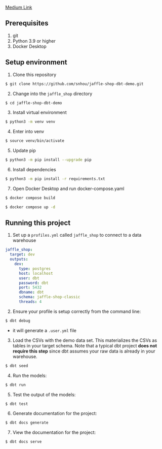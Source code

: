 [Medium Link](https://medium.com/@snhou/running-the-jaffle-shop-dbt-project-in-seconds-47bf72363744)

## Prerequisites
1. git
2. Python 3.9 or higher
3. Docker Desktop


## Setup environment

1. Clone this repository
```bash
$ git clone https://github.com/snhou/jaffle-shop-dbt-demo.git
```
2. Change into the `jaffle_shop` directory
```bash
$ cd jaffle-shop-dbt-demo
``` 

3. Install virtual environment
``` bash
$ python3 -m venv venv
```

4. Enter into venv
```bash
$ source venv/bin/activate
```

5. Update pip
```bash
$ python3 -m pip install --upgrade pip
```

6. Install dependencies
```bash
$ python3 -m pip install -r requirements.txt
```

7. Open Docker Desktop and run docker-compose.yaml
```bash
$ docker compose build
```
```bash
$ docker compose up -d
```

## Running this project

1. Set up a `profiles.yml` called `jaffle_shop` to connect to a data warehouse

```yaml
jaffle_shop:
  target: dev
  outputs:
    dev:
      type: postgres
      host: localhost
      user: dbt
      password: dbt
      port: 5432
      dbname: dbt
      schema: jaffle-shop-classic
      threads: 4
```

2. Ensure your profile is setup correctly from the command line:
```bash
$ dbt debug
```
* it will generate a `.user.yml` file
 
3. Load the CSVs with the demo data set. This materializes the CSVs as tables in your target schema. Note that a typical dbt project **does not require this step** since dbt assumes your raw data is already in your warehouse.
```bash
$ dbt seed
```

4. Run the models:
```bash
$ dbt run
```


5. Test the output of the models:
```bash
$ dbt test
```

6. Generate documentation for the project:
```bash
$ dbt docs generate
```

7. View the documentation for the project:
```bash
$ dbt docs serve
```
